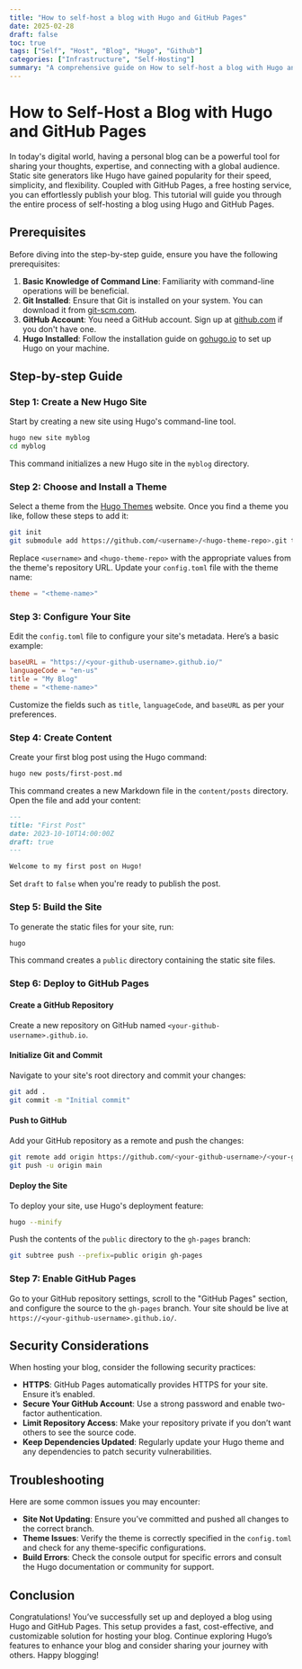 ```yaml
---
title: "How to self-host a blog with Hugo and GitHub Pages"
date: 2025-02-28
draft: false
toc: true
tags: ["Self", "Host", "Blog", "Hugo", "Github"]
categories: ["Infrastructure", "Self-Hosting"]
summary: "A comprehensive guide on How to self-host a blog with Hugo and GitHub Pages."
---
```


# How to Self-Host a Blog with Hugo and GitHub Pages

In today's digital world, having a personal blog can be a powerful tool for sharing your thoughts, expertise, and connecting with a global audience. Static site generators like Hugo have gained popularity for their speed, simplicity, and flexibility. Coupled with GitHub Pages, a free hosting service, you can effortlessly publish your blog. This tutorial will guide you through the entire process of self-hosting a blog using Hugo and GitHub Pages.

## Prerequisites

Before diving into the step-by-step guide, ensure you have the following prerequisites:

1. **Basic Knowledge of Command Line**: Familiarity with command-line operations will be beneficial.
2. **Git Installed**: Ensure that Git is installed on your system. You can download it from [git-scm.com](https://git-scm.com/).
3. **GitHub Account**: You need a GitHub account. Sign up at [github.com](https://github.com/) if you don't have one.
4. **Hugo Installed**: Follow the installation guide on [gohugo.io](https://gohugo.io/getting-started/installing/) to set up Hugo on your machine.

## Step-by-step Guide

### Step 1: Create a New Hugo Site

Start by creating a new site using Hugo's command-line tool.

```bash
hugo new site myblog
cd myblog
```

This command initializes a new Hugo site in the `myblog` directory.

### Step 2: Choose and Install a Theme

Select a theme from the [Hugo Themes](https://themes.gohugo.io/) website. Once you find a theme you like, follow these steps to add it:

```bash
git init
git submodule add https://github.com/<username>/<hugo-theme-repo>.git themes/<theme-name>
```

Replace `<username>` and `<hugo-theme-repo>` with the appropriate values from the theme's repository URL. Update your `config.toml` file with the theme name:

```toml
theme = "<theme-name>"
```

### Step 3: Configure Your Site

Edit the `config.toml` file to configure your site's metadata. Here’s a basic example:

```toml
baseURL = "https://<your-github-username>.github.io/"
languageCode = "en-us"
title = "My Blog"
theme = "<theme-name>"
```

Customize the fields such as `title`, `languageCode`, and `baseURL` as per your preferences.

### Step 4: Create Content

Create your first blog post using the Hugo command:

```bash
hugo new posts/first-post.md
```

This command creates a new Markdown file in the `content/posts` directory. Open the file and add your content:

```markdown
---
title: "First Post"
date: 2023-10-10T14:00:00Z
draft: true
---

Welcome to my first post on Hugo!
```

Set `draft` to `false` when you're ready to publish the post.

### Step 5: Build the Site

To generate the static files for your site, run:

```bash
hugo
```

This command creates a `public` directory containing the static site files.

### Step 6: Deploy to GitHub Pages

#### Create a GitHub Repository

Create a new repository on GitHub named `<your-github-username>.github.io`.

#### Initialize Git and Commit

Navigate to your site's root directory and commit your changes:

```bash
git add .
git commit -m "Initial commit"
```

#### Push to GitHub

Add your GitHub repository as a remote and push the changes:

```bash
git remote add origin https://github.com/<your-github-username>/<your-github-username>.github.io.git
git push -u origin main
```

#### Deploy the Site

To deploy your site, use Hugo's deployment feature:

```bash
hugo --minify
```

Push the contents of the `public` directory to the `gh-pages` branch:

```bash
git subtree push --prefix=public origin gh-pages
```

### Step 7: Enable GitHub Pages

Go to your GitHub repository settings, scroll to the "GitHub Pages" section, and configure the source to the `gh-pages` branch. Your site should be live at `https://<your-github-username>.github.io/`.

## Security Considerations

When hosting your blog, consider the following security practices:

- **HTTPS**: GitHub Pages automatically provides HTTPS for your site. Ensure it’s enabled.
- **Secure Your GitHub Account**: Use a strong password and enable two-factor authentication.
- **Limit Repository Access**: Make your repository private if you don’t want others to see the source code.
- **Keep Dependencies Updated**: Regularly update your Hugo theme and any dependencies to patch security vulnerabilities.

## Troubleshooting

Here are some common issues you may encounter:

- **Site Not Updating**: Ensure you’ve committed and pushed all changes to the correct branch.
- **Theme Issues**: Verify the theme is correctly specified in the `config.toml` and check for any theme-specific configurations.
- **Build Errors**: Check the console output for specific errors and consult the Hugo documentation or community for support.

## Conclusion

Congratulations! You’ve successfully set up and deployed a blog using Hugo and GitHub Pages. This setup provides a fast, cost-effective, and customizable solution for hosting your blog. Continue exploring Hugo’s features to enhance your blog and consider sharing your journey with others. Happy blogging!